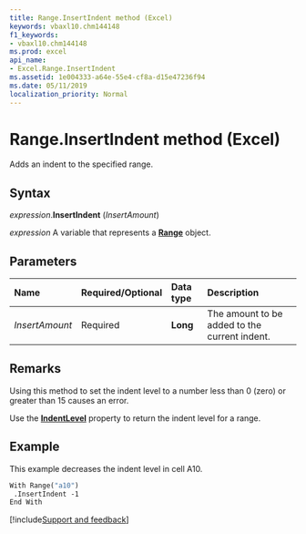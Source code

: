 ```yaml
---
title: Range.InsertIndent method (Excel)
keywords: vbaxl10.chm144148
f1_keywords:
- vbaxl10.chm144148
ms.prod: excel
api_name:
- Excel.Range.InsertIndent
ms.assetid: 1e004333-a64e-55e4-cf8a-d15e47236f94
ms.date: 05/11/2019
localization_priority: Normal
---
```



# Range.InsertIndent method (Excel)

Adds an indent to the specified range.


## Syntax

_expression_.**InsertIndent** (_InsertAmount_)

_expression_ A variable that represents a **[Range](excel.range(object).md)** object.


## Parameters

|Name|Required/Optional|Data type|Description|
|:-----|:-----|:-----|:-----|
| _InsertAmount_|Required| **Long**|The amount to be added to the current indent.|

## Remarks

Using this method to set the indent level to a number less than 0 (zero) or greater than 15 causes an error.

Use the **[IndentLevel](excel.range.indentlevel.md)** property to return the indent level for a range.


## Example

This example decreases the indent level in cell A10.

```vb
With Range("a10") 
 .InsertIndent -1 
End With
```




[!include[Support and feedback](~/includes/feedback-boilerplate.md)]